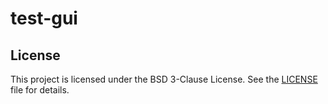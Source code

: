 # test-gui

## License

This project is licensed under the BSD 3-Clause License. See the [LICENSE](../LICENSE) file for details.